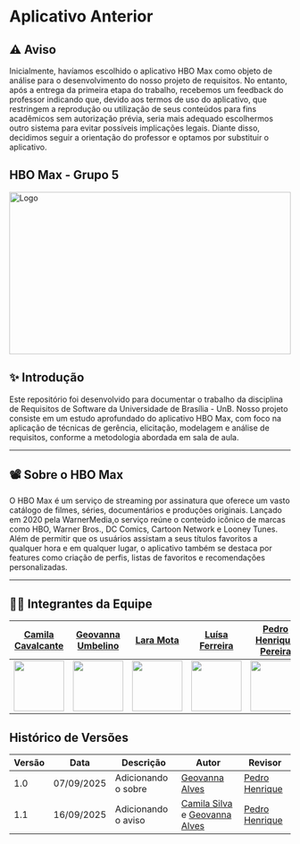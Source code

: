 # Aplicativo Anterior

## ⚠️ Aviso

Inicialmente, havíamos escolhido o aplicativo HBO Max como objeto de análise para o desenvolvimento do nosso projeto de requisitos. No entanto, após a entrega da primeira etapa do trabalho, recebemos um feedback do professor indicando que, devido aos termos de uso do aplicativo, que restringem a reprodução ou utilização de seus conteúdos para fins acadêmicos sem autorização prévia, seria mais adequado escolhermos outro sistema para evitar possíveis implicações legais. Diante disso, decidimos seguir a orientação do professor e optamos por substituir o aplicativo.

## HBO Max - Grupo 5

<div aling="center"> 
   <a href="https://www.hbomax.com/br/pt" target="_blank">
        <img src="https://i.postimg.cc/0yT2v637/HBO-Max-logo.jpg"  height="290x"  width="100%" alt="Logo"/>
    </a>
</div>



## ✨ Introdução
Este repositório foi desenvolvido para documentar o trabalho da disciplina de Requisitos de Software da Universidade de Brasília - UnB. Nosso projeto consiste em um estudo aprofundado 
do aplicativo HBO Max, com foco na aplicação de técnicas de gerência, elicitação, modelagem e análise de requisitos, conforme a metodologia abordada em sala de aula.

---

## 📽️ Sobre o HBO Max
O HBO Max é um serviço de streaming por assinatura que oferece um vasto catálogo de filmes, séries, documentários e produções originais.
Lançado em 2020 pela WarnerMedia,o serviço reúne o conteúdo icônico de marcas como HBO, Warner Bros., DC Comics, Cartoon Network e Looney Tunes. 
Além de permitir que os usuários assistam a seus títulos favoritos a qualquer hora e em qualquer lugar, o aplicativo também se destaca por features como criação de perfis, listas de favoritos e recomendações personalizadas.

---

## 👨‍💻 Integrantes da Equipe
| <span style="color:black;">[Camila Cavalcante](https://github.com/CamilaSilvaC)</span> | <span style="color:black;">[Geovanna Umbelino](https://github.com/GeovannaUmbelino)</span> | <span style="color:black;">[Lara Mota](https://github.com/mel14-hub)</span> | <span style="color:black;">[Luísa Ferreira](https://github.com/luisa12ll)</span> | <span style="color:black;">[Pedro Henrique Pereira](https://github.com/pedrohpsantos)</span> | <span style="color:black;">[Yan Matheus Aguiar](https://github.com/Yanmatheus0812)</span> | 
|---|---|---|---|---|---| 
| <div align="center"><img src="https://github.com/CamilaSilvaC.png" width="90"></div> | <div align="center"><img src="https://github.com/GeovannaUmbelino.png" width="90"></div> | <div align="center"><img src="https://github.com/mel14-hub.png" width="90"></div> | <div align="center"><img src="https://github.com/luisa12ll.png" width="90"></div> | <div align="center"><img src="https://github.com/pedrohpsantos.png" width="90"></div> | <div align="center"><img src="https://github.com/Yanmatheus0812.png" width="90"></div> |

## Histórico de Versões

| Versão | Data       | Descrição                   | Autor             | Revisor         |
|--------|------------|-----------------------------|-------------------|-----------------|
| 1.0    | 07/09/2025 | Adicionando o sobre       |   [Geovanna Alves](https://github.com/GeovannaUmbelino)  | [Pedro Henrique](https://github.com/pedrohpsantos)  |
| 1.1    | 16/09/2025 | Adicionando o aviso       |   [Camila Silva](https://github.com/CamilaSilvaC) e [Geovanna Alves](https://github.com/GeovannaUmbelino) | [Pedro Henrique](https://github.com/pedrohpsantos)  |